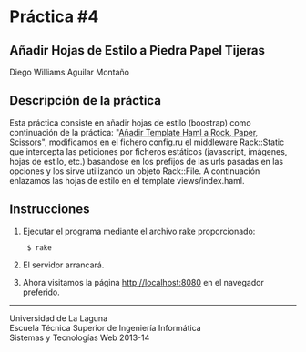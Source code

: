 Práctica #4
=========== 

Añadir Hojas de Estilo a Piedra Papel Tijeras
---------------------------------------------

Diego Williams Aguilar Montaño

Descripción de la práctica
--------------------------
Esta práctica consiste en añadir hojas de estilo (boostrap) como continuación de la práctica: "[Añadir Template Haml a Rock, Paper, Scissors](https://dl.dropboxusercontent.com/u/14539152/LPP/LPPbook/node355.html)", modificamos en el fichero config.ru el middleware Rack::Static que intercepta las peticiones por ficheros estáticos (javascript, imágenes, hojas de estilo, etc.) basandose en los prefijos de las urls pasadas en las opciones y los sirve utilizando un objeto Rack::File. A continuación enlazamos las hojas de estilo en el template views/index.haml.


Instrucciones
-------------

1. Ejecutar el programa mediante el archivo rake proporcionado:

        $ rake

2. El servidor arrancará.
3. Ahora visitamos la página [http://localhost:8080](http://localhost:8080) en el navegador preferido.  

---

Universidad de La Laguna  
Escuela Técnica Superior de Ingeniería Informática  
Sistemas y Tecnologías Web 2013-14